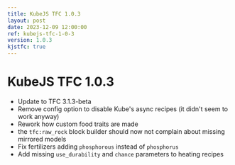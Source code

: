 ```yaml
---
title: KubeJS TFC 1.0.3
layout: post
date: 2023-12-09 12:00:00
ref: kubejs-tfc-1-0-3
version: 1.0.3
kjstfc: true
---
```


# KubeJS TFC 1.0.3

- Update to TFC 3.1.3-beta
- Remove config option to disable Kube's async recipes (it didn't seem to work anyway)
- Rework how custom food traits are made
- the `tfc:raw_rock` block builder should now not complain about missing mirrored models
- Fix fertilizers adding `phosphorous` instead of `phosphorus`
- Add missing `use_durability` and `chance` parameters to heating recipes
